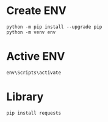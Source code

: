 # Create ENV

    python -m pip install --upgrade pip
    python -m venv env

# Active ENV

    env\Scripts\activate

# Library

    pip install requests
